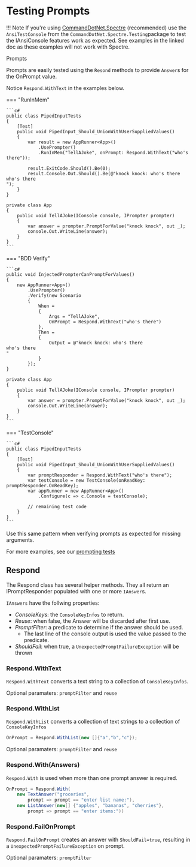 # Testing Prompts

!!! Note
    If you're using [CommandDotNet.Spectre](../../OtherFeatures/spectre.md) (recommended) use the `AnsiTestConsole` from the `CommandDotNet.Spectre.Testing`package to test the IAnsiConsole features work as expected. See examples in the linked doc as these examples will not work with Spectre.

Prompts 

Prompts are easily tested using the `Resond` methods to provide `Answer`s for the OnPrompt value.

Notice `Respond.WithText` in the examples below.

=== "RunInMem"

    ```c#
    public class PipedInputTests
    {
        [Test]
        public void PipedInput_Should_UnionWithUserSuppliedValues()
        {
            var result = new AppRunner<App>()
                .UsePrompter()
                .RunInMem("TellAJoke", onPrompt: Respond.WithText("who's there"));

            result.ExitCode.Should().Be(0);
            result.Console.Out.Should().Be(@"knock knock: who's there
    who's there
    ");
        }
    }

    private class App
    {
        public void TellAJoke(IConsole console, IPrompter prompter)
        {
            var answer = prompter.PromptForValue("knock knock", out _);
            console.Out.WriteLine(answer);
        }
    }
    ```

=== "BDD Verify"

    ```c#
    public void InjectedPrompterCanPromptForValues()
    {
        new AppRunner<App>()
            .UsePrompter()
            .Verify(new Scenario
            {
                When = 
                {
                    Args = "TellAJoke",
                    OnPrompt = Respond.WithText("who's there")
                },
                Then =
                {
                    Output = @"knock knock: who's there
    who's there
    "
                }
            });
    }

    private class App
    {
        public void TellAJoke(IConsole console, IPrompter prompter)
        {
            var answer = prompter.PromptForValue("knock knock", out _);
            console.Out.WriteLine(answer);
        }
    }
    ```

=== "TestConsole"

    ```c#
    public class PipedInputTests
    {
        [Test]
        public void PipedInput_Should_UnionWithUserSuppliedValues()
        {
            var promptResponder = Respond.WithText("who's there");
            var testConsole = new TestConsole(onReadKey: promptResponder.OnReadKey);
            var appRunner = new AppRunner<App>()
                .Configure(c => c.Console = testConsole);

            // remaining test code
        }
    }
    ```

Use this same pattern when verifying prompts as expected for missing arguments.

For more examples, see our [prompting tests](https://github.com/bilal-fazlani/commanddotnet/tree/master/CommandDotNet.Tests/FeatureTests/Prompting)

## Respond

The Respond class has several helper methods. They all return an IPromptResponder populated with one or more `IAnswer`s.

`IAnswers` have the follwing properties:

* *ConsoleKeys*: the `ConsoleKeyInfos` to return.
* *Reuse*: when false, the Answer will be discarded after first use.
* *PromptFilter*: a predicate to determine if the answer should be used. 
    * The last line of the console output is used the value passed to the predicate.
* *ShouldFail*: when true, a `UnexpectedPromptFailureException` will be thrown


### Respond.WithText

`Respond.WithText` converts a text string to a collection of `ConsoleKeyInfos`.

Optional paramaters: `promptFilter` and `reuse`

### Respond.WithList

`Respond.WithList` converts a collection of text strings to a collection of `ConsoleKeyInfos`

```c#
OnPrompt = Respond.WithList(new []{"a","b","c"});
```

Optional paramaters: `promptFilter` and `reuse`

### Respond.With(Answers)

`Respond.With` is used when more than one prompt answer is required.

```c#
OnPrompt = Respond.With(
    new TextAnswer("groceries", 
        prompt => prompt == "enter list name:"),
    new ListAnswer(new[] {"apples", "bananas", "cherries"},
        prompt => prompt == "enter items:"))
```

### Respond.FailOnPrompt

`Respond.FailOnPrompt` creates an answer with `ShouldFail=true`, resulting in a `UnexpectedPromptFailureException` on prompt.

Optional paramaters: `promptFilter`
